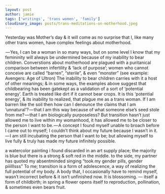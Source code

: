 ```yaml
---
layout: post
author: jamie
tags: ['writings', 'trans women', 'family']
cloudinary_image: posts/trans-meditations-on-motherhood.jpeg
---
```


Yesterday was Mother’s day & it will come as no surprise that I, like many other trans women, have complex feelings about motherhood.
<!--more-->
 — Yes, I can be a woman in so many ways, but on some level I know that my femininity will always be undermined because of my inability to bear children.
Converstions about motherhood are plagued with a puritanical comparison between infertility & ‘lack of purpose’; women who cannot conceive are called “barren”, “sterile”, & even “monster” (see example: Avengers: Age of Ultron)
The inability to bear children carries with it a host of other meanings; & in some ways, the examples above suggest that childbearing has been gatekept as a validation of a sort of ‘potential energy’. Earth is treated like dirt if it cannot bear crops.
It is this ‘potential energy’, & its inability to realized, that plague me as a trans woman. If I am barren like the soil then how can I denounce the claims that I am ‘unnatural’? — that I am this way because of what someone else’s seed stole from me? — that I am biologically purposeless?
But transition hasn’t just allowed me to live within my womanhood, it has allowed me to be closer to the person I want to be. — A concept I found myself unable to broach before I came out to myself; I couldn’t think about my future because I wasn’t in it. — I am still incubating the person that I want to be; but allowing myself to live fully & truly has made my future infinitely possible.

a watercolor painting i found discarded in an art supply place; the majority is blue but there is a strong & soft red in the middle. to the side, my partner has quoted my absentminded singing “took my gender pills, gender piiilllsss”
To me; transition is a form of adolescence, a way of realizing the full potential of my body. A body that, I occasionally have to remind myself, wasn’t incorrect before & it isn’t unfinished now. It is blossoming.
— itself a form of childbirth; in spring a flower opens itself to reproduction, pollination, & sometimes even bears fruit.
